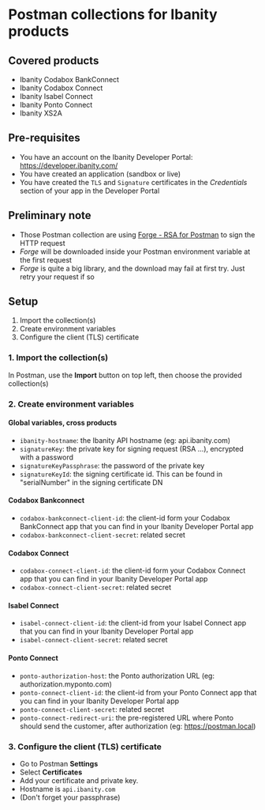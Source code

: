 # Postman collections for Ibanity products

## Covered products
* Ibanity Codabox BankConnect
* Ibanity Codabox Connect
* Ibanity Isabel Connect
* Ibanity Ponto Connect
* Ibanity XS2A

## Pre-requisites
* You have an account on the Ibanity Developer Portal: https://developer.ibanity.com/
* You have created an application (sandbox or live)
* You have created the `TLS` and `Signature` certificates in the *Credentials* section of your app in the Developer Portal

## Preliminary note
* Those Postman collection are using [Forge - RSA for Postman](https://github.com/loveiset/RSAForPostman) to sign the HTTP request
* *Forge* will be downloaded inside your Postman environment variable at the first request
* *Forge* is quite a big library, and the download may fail at first try. Just retry your request if so

## Setup
1. Import the collection(s)
2. Create environment variables
3. Configure the client (TLS) certificate

### 1. Import the collection(s)
In Postman, use the **Import** button on top left, then choose the provided collection(s)

### 2. Create environment variables
#### Global variables, cross products
* `ibanity-hostname`: the Ibanity API hostname (eg: api.ibanity.com)
* `signatureKey`: the private key for signing request (RSA ...), encrypted with a password
* `signatureKeyPassphrase`: the password of the private key
* `signatureKeyId`: the signing certificate id. This can be found in "serialNumber" in the signing certificate DN

#### Codabox Bankconnect
* `codabox-bankconnect-client-id`: the client-id form your Codabox BankConnect app that you can find in your Ibanity Developer Portal app
* `codabox-bankconnect-client-secret`: related secret

#### Codabox Connect
* `codabox-connect-client-id`: the client-id form your Codabox Connect app that you can find in your Ibanity Developer Portal app
* `codabox-connect-client-secret`: related secret

#### Isabel Connect
* `isabel-connect-client-id`: the client-id from your Isabel Connect app that you can find in your Ibanity Developer Portal app
* `isabel-connect-client-secret`: related secret

#### Ponto Connect
* `ponto-authorization-host`: the Ponto authorization URL (eg: authorization.myponto.com)
* `ponto-connect-client-id`: the client-id from your Ponto Connect app that you can find in your Ibanity Developer Portal app
* `ponto-connect-client-secret`: related secret
* `ponto-connect-redirect-uri`: the pre-registered URL where Ponto should send the customer, after authorization (eg: https://postman.local)

### 3. Configure the client (TLS) certificate
* Go to Postman **Settings**
* Select **Certificates**
* Add your certificate and private key.
* Hostname is `api.ibanity.com`
* (Don't forget your passphrase)
